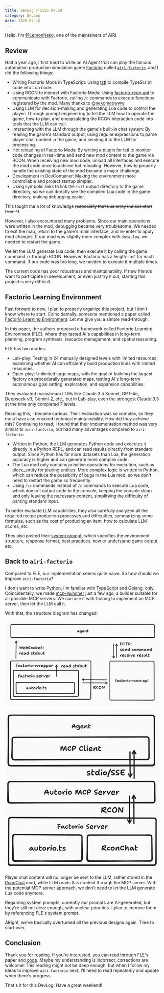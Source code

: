 ```yaml
---
title: DevLog @ 2025.07.18
category: DevLog
date: 2025-07-18
---
```


Hello, I'm [@LemonNeko](https://github.com/LemonNekoGH), one of the maintainers of AIRI.

## Review

Half a year ago, I first tried to write an AI Agent that can play the famous automation production simulation game [Factorio](https://www.factorio.com/) called [`airi-factorio`](https://github.com/moeru-ai/airi-factorio), and I did the following things:

- Writing Factorio Mods in TypeScript: Using [tstl](https://github.com/TypeScriptToLua/TypeScriptToLua) to compile TypeScript code into Lua code.
- Using RCON to interact with Factorio Mods: Using [factorio-rcon-api](https://github.com/nekomeowww/factorio-rcon-api) to communicate with Factorio, calling `/c` commands to execute functions registered by the mod. Many thanks to [@nekomeowww](https://github.com/nekomeowww).
- Using LLM for decision-making and generating Lua code to control the player: Through prompt engineering to tell the LLM how to operate the game, how to plan, and encapsulating the RCON interaction code into tools that the LLM can call.
- Interacting with the LLM through the game's built-in chat system: By reading the game's standard output, using regular expressions to parse player chat content in the game, and sending it to the LLM for processing.
- Hot reloading of Factorio Mods: By writing a plugin for tstl to monitor code changes in real-time and send new mod content to the game via RCON. When receiving new mod code, unload all interfaces and execute the mod code once to achieve hot reloading. However, how to properly handle the existing state of the mod became a major challenge.
- Development in DevContainer: Making the environment more controllable and project startup simpler.
- Using symbolic links to link the `tstl` output directory to the game directory, so we can directly see the compiled Lua code in the game directory, making debugging easier.

This taught me a lot of knowledge ~~(especially that Lua array indices start from 1)~~.

However, I also encountered many problems. Since our main operations were written in the mod, debugging became very troublesome. We needed to exit the map, return to the game's main interface, and re-enter to apply mod changes. If our mod was slightly more complex with `data.lua`, we needed to restart the game.

We let the LLM generate Lua code, then execute it by calling the game command `/c` through RCON. However, Factorio has a length limit for each command. If our code was too long, we needed to execute it multiple times.

The current code has poor robustness and maintainability. If new friends want to participate in development, or even just try it out, starting this project is very difficult.

## Factorio Learning Environment

Fast forward to now, I plan to properly organize this project, but I don't know where to start. Coincidentally, someone mentioned a paper called [Factorio Learning Environment](https://arxiv.org/abs/2503.09617). Let me give you a simple read-through.

In this paper, the authors proposed a framework called Factorio Learning Environment (FLE), where they tested AI's capabilities in long-term planning, program synthesis, resource management, and spatial reasoning.

FLE has two modes:

- Lab-play: Testing in 24 manually designed levels with limited resources, examining whether AI can efficiently build production lines with limited resources.
- Open-play: Unlimited large maps, with the goal of building the largest factory on procedurally generated maps, testing AI's long-term autonomous goal setting, exploration, and expansion capabilities.

They evaluated mainstream LLMs like Claude 3.5 Sonnet, GPT-4o, Deepseek-v3, Gemini-2, etc., but in Lab-play, even the strongest Claude 3.5 at the time only completed 7 levels.

Reading this, I became curious. Their evaluation was so complex, so they must have also ensured technical maintainability. How did they achieve this? Continuing to read, I found that their implementation method was very similar to `airi-factorio`, but had many advantages compared to `airi-factorio`:

- Written in Python, the LLM generates Python code and executes it directly in a Python REPL, and can read results directly from standard output. Since Python has far more datasets than Lua, the generation accuracy is higher and can generate more complex code.
- The Lua mod only contains primitive operations for execution, such as place_entity for placing entities. More complex logic is written in Python, which can reduce the possibility of bugs in the Lua mod, so we don't need to restart the game so frequently.
- Using `/sc` commands instead of `/c` commands to execute Lua code, which doesn't output code to the console, keeping the console clean and only leaving the necessary content, simplifying the difficulty of parsing standard input.

To better evaluate LLM capabilities, they also carefully analyzed all the required recipe production processes and difficulties, summarizing some formulas, such as the cost of producing an item, how to calculate LLM scores, etc.

They also posted their [system prompt](https://arxiv.org/html/2503.09617v1#A8.SS4), which specifies the environment structure, response format, best practices, how to understand game output, etc.

## Back to `airi-factorio`

Compared to FLE, our implementation seems quite naive. So how should we improve `airi-factorio`?

I don't want to write Python, I'm familiar with TypeScript and Golang, only. Coincidentally, we made [mcp-launcher](https://github.com/moeru-ai/mcp-launcher) just a few ago, a builder suitable for all possible MCP servers. We can use it with Golang to implement an MCP server, then let the LLM call it.

With that, the structure diagram has changed:

<div class="flex flex-row gap-4">

![Before](./assets/structure-before.png)

![After](./assets/structure-after.png)

</div>

Player chat content will no longer be sent to the LLM, rather stored in the [RconChat](https://gitlab.com/FishBus/rconchat) mod, while LLM reads this content through the MCP server. With the potential MCP server approach, we don't need to let the LLM generate Lua code anymore.

Regarding system prompts, currently our prompts are AI-generated, but they're still not clear enough, with unclear priorities. I plan to improve them by referencing FLE's system prompt.

Alright, we've basically overturned all the previous designs again. Time to start over.

## Conclusion

Thank you for reading. If you're interested, you can read through FLE's paper and [code](https://github.com/JackHopkins/factorio-learning-environment). Maybe my understanding is incorrect; corrections are welcome! This reading might not be deep enough, but when I follow my ideas to improve `airi-factorio` next, I'll need to read repeatedly and update when there's progress.

That's it for this DevLog. Have a great weekend!
